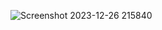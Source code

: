 
![Screenshot 2023-12-26 215840](https://github.com/SalmanLS/109_RestAPI/assets/114916255/41550da7-32c7-410a-a81d-13a5f126ecfe)
